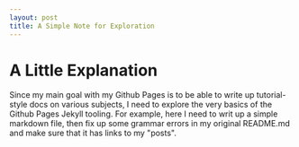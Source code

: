 ```yaml
---
layout: post
title: A Simple Note for Exploration
---
```


# A Little Explanation

Since my main goal with my Github Pages is to be able to write up tutorial-style docs on various subjects, I need to explore the very basics of the Github Pages Jekyll tooling.
For example, here I need to writ up a simple markdown file, then fix up some grammar errors in my original README.md and make sure that it has links to my "posts".
